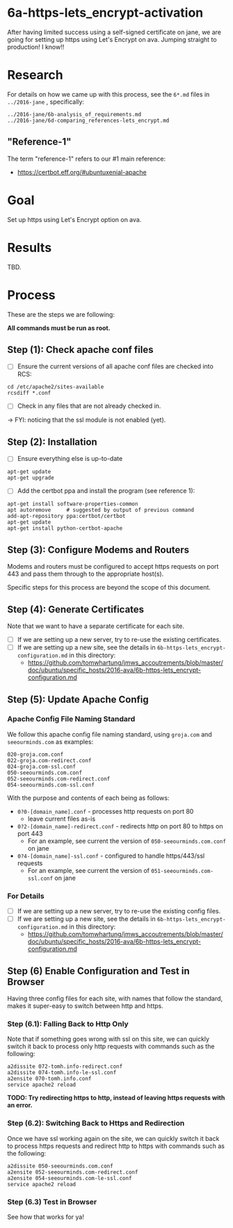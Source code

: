 
# 6a-https-lets_encrypt-activation

After having limited success using a self-signed certificate on jane,
we are going for setting up https using Let's Encrypt on ava.
Jumping straight to production!  I know!!

# Research

For details on how we came up with this process, see the `6*.md` files in
`../2016-jane` , specifically:

```
../2016-jane/6b-analysis_of_requirements.md
../2016-jane/6d-comparing_references-lets_encrypt.md
```

## "Reference-1"

The term "reference-1" refers to our #1 main reference:

- https://certbot.eff.org/#ubuntuxenial-apache

# Goal

Set up https using Let's Encrypt option on ava.

# Results

TBD.

# Process

These are the steps we are following:

**All commands must be run as root.**

## Step (1): Check apache conf files

- [ ] Ensure the current versions of all apache conf files are checked into RCS:
```
cd /etc/apache2/sites-available
rcsdiff *.conf
```
- [ ] Check in any files that are not already checked in.

-> FYI: noticing that the ssl module is not enabled (yet).

## Step (2): Installation

- [ ] Ensure everything else is up-to-date
```
apt-get update
apt-get upgrade
```

- [ ] Add the certbot ppa and install the program (see reference 1):
```
apt-get install software-properties-common
apt autoremove     # suggested by output of previous command
add-apt-repository ppa:certbot/certbot
apt-get update
apt-get install python-certbot-apache
```

## Step (3): Configure Modems and Routers

Modems and routers must be configured to accept https requests on port 443 and
pass them through to the appropriate host(s).

Specific steps for this process are beyond the scope of this document.

## Step (4): Generate Certificates

Note that we want to have a separate certificate for each site.

- [ ] If we are setting up a new server, try to re-use the existing certificates.
- [ ] If we are setting up a new site, see the details in `6b-https-lets_encrypt-configuration.md` in this directory:
  - https://github.com/tomwhartung/jmws_accoutrements/blob/master/doc/ubuntu/specific_hosts/2016-ava/6b-https-lets_encrypt-configuration.md

## Step (5): Update Apache Config

### Apache Config File Naming Standard

We follow this apache config file naming standard,
using `groja.com` and `seeourminds.com` as examples:
```
020-groja.com.conf
022-groja.com-redirect.conf
024-groja.com-ssl.conf
050-seeourminds.com.conf
052-seeourminds.com-redirect.conf
054-seeourminds.com-ssl.conf
```

With the purpose and contents of each being as follows:

* `0?0-[domain_name].conf` - processes http requests on port 80
  * leave current files as-is
* `0?2-[domain_name]-redirect.conf` - redirects http on port 80 to https on port 443
  * For an example, see current the version of `050-seeourminds.com.conf` on jane
* `0?4-[domain_name]-ssl.conf` - configured to handle https/443/ssl requests
  * For an example, see current the version of `051-seeourminds.com-ssl.conf` on jane

### For Details

- [ ] If we are setting up a new server, try to re-use the existing config files.
- [ ] If we are setting up a new site, see the details in `6b-https-lets_encrypt-configuration.md` in this directory:
  - https://github.com/tomwhartung/jmws_accoutrements/blob/master/doc/ubuntu/specific_hosts/2016-ava/6b-https-lets_encrypt-configuration.md

## Step (6) Enable Configuration and Test in Browser

Having three config files for each site, with names that follow the standard, makes it super-easy to switch between http and https.

### Step (6.1): Falling Back to Http Only

Note that if something goes wrong with ssl on this site, we can quickly switch it back to
process only http requests with commands such as the following:
```
a2dissite 072-tomh.info-redirect.conf
a2dissite 074-tomh.info-le-ssl.conf
a2ensite 070-tomh.info.conf
service apache2 reload
```

**TODO: Try redirecting https to http, instead of leaving https requests with an error.**

### Step (6.2): Switching Back to Https and Redirection

Once we have ssl working again on the site, we can quickly switch it back to
process https requests and redirect http to https with commands such as the following:
```
a2dissite 050-seeourminds.com.conf
a2ensite 052-seeourminds.com-redirect.conf
a2ensite 054-seeourminds.com-le-ssl.conf
service apache2 reload
```

### Step (6.3) Test in Browser

See how that works for ya!

